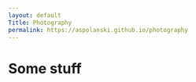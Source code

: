 ```yaml
---
layout: default
Title: Photography
permalink: https://aspolanski.github.io/photography
---
```


<h1>Some stuff</h1>
